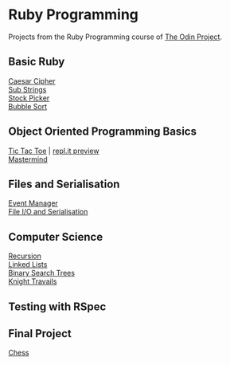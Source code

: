 # Ruby Programming
Projects from the Ruby Programming course of [The Odin Project](https://www.theodinproject.com/courses/ruby-programming).

## Basic Ruby
[Caesar Cipher](https://github.com/irahrosete/top-ruby/tree/main/caesar-cipher)<br>
[Sub Strings](https://github.com/irahrosete/top-ruby/tree/main/sub-string)<br>
[Stock Picker]()<br>
[Bubble Sort]()

## Object Oriented Programming Basics
[Tic Tac Toe](https://github.com/irahrosete/top-ruby/tree/main/tic-tac-toe) | [repl.it preview](https://repl.it/@irahrosete/tictactoe#.replit)<br>
[Mastermind]()

## Files and Serialisation
[Event Manager]()<br>
[File I/O and Serialisation]()

## Computer Science
[Recursion]()<br>
[Linked Lists]()<br>
[Binary Search Trees]()<br>
[Knight Travails]()

## Testing with RSpec

## Final Project
[Chess]()